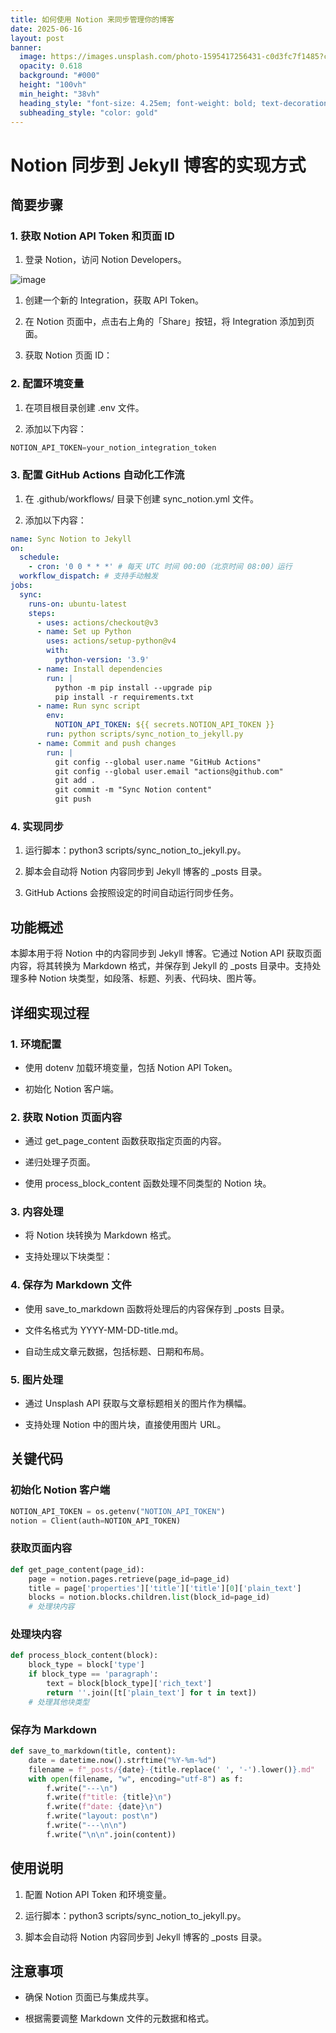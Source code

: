 ```yaml
---
title: 如何使用 Notion 来同步管理你的博客
date: 2025-06-16
layout: post
banner:
  image: https://images.unsplash.com/photo-1595417256431-c0d3fc7f1485?crop=entropy&cs=tinysrgb&fit=max&fm=jpg&ixid=M3w2OTIwMzJ8MHwxfHJhbmRvbXx8fHx8fHx8fDE3NTAwMzg4MzJ8&ixlib=rb-4.1.0&q=80&w=1080
  opacity: 0.618
  background: "#000"
  height: "100vh"
  min_height: "38vh"
  heading_style: "font-size: 4.25em; font-weight: bold; text-decoration: underline"
  subheading_style: "color: gold"
---
```


# Notion 同步到 Jekyll 博客的实现方式

## 简要步骤

### 1. 获取 Notion API Token 和页面 ID

1. 登录 Notion，访问 Notion Developers。

![image](https://prod-files-secure.s3.us-west-2.amazonaws.com/a7a0cc5a-89b9-4cda-8686-1fba0ca52f40/d19c1afe-dea5-4312-9333-786b0ba83054/image.png?X-Amz-Algorithm=AWS4-HMAC-SHA256&X-Amz-Content-Sha256=UNSIGNED-PAYLOAD&X-Amz-Credential=ASIAZI2LB466V5AKUQ6O%2F20250616%2Fus-west-2%2Fs3%2Faws4_request&X-Amz-Date=20250616T015352Z&X-Amz-Expires=3600&X-Amz-Security-Token=IQoJb3JpZ2luX2VjEGgaCXVzLXdlc3QtMiJHMEUCIDM29bbj2hanHpi5YNydGs7wm9Gi6eVsusf5D9R87cYPAiEAxSeecbYesCcrCbUHsYG4FC4noWhUMNXAJruNANumFLAq%2FwMIUBAAGgw2Mzc0MjMxODM4MDUiDPtIECj2XPDezmqzPSrcAyaNWgCJIfKCQXfAasfgOBMuZNa9Y8KjKPBqMXwqwEyHO5yqxs3fQmwtiBefKJ1g8rfzaH7pg50G9D31%2BV0dh8hrhHW76intzsLCa1VrAIqw3tvjmKG2GKvYZbZC8mWoaRn1vgCMj6QRKwIKLTgAcqLR3WVzq0htSTRCJ37ZjfPJLJnElP7B4qVjkrtS61uV8ILYPmBr7P1zcQleIjWrPbiVKeQ0PdS4G3RPzPfu%2FsqyhBMBTjLAL2Y1bD2onzFVsc8Ogw%2FGsEhfMiCbEoGYXooEfqrOXOWau%2BwmvjOpXtU0RIe4G%2F2%2B78I3%2B1Ox88Tc6AVbaWC7QXHjU004vwmAdcLHcMVDZU%2FUDgizR3BQ%2F0L5vEdb9mFl4aPdFMPiLd%2FwKMwdcDO3hl6i%2BFpSq3t%2FQgydtxqdolKgVzwL33COmPxLhTaZFupBB1dLnP0YCMmDcD%2BkioCyq23d0ggI9aXFbtTQCRjzCUshw8jWxr8dU4blDCFYIeAw6SFarspv6QAAgwFk%2BHmTAz0i532b%2F1J%2BppSgu4jBc%2FNsJ2xyDoXyvpeKMMjbSbYbDPY8KCXXIXqkvEApRNrq7%2FN7QisL27AIhtmi4MNoSrXLI7%2FqMibKYbei6HwvQoseRNQbPA6tMOuvvcIGOqUBORMWwJWEbgdkAD39Cb%2FV%2FugBtRk%2Bf9vrnLrE%2Fl2vMjlZMFDQoj3ev5SKGyvCQduOQzqVuYXttm6btS04fw%2FY4eySBoSjyD4WBZ6Bk%2Fco4R7UWR00DhTT9R%2BIOPbS517BzLBZoaPaJ3wMX%2BWPYgcEcISga17VLOqd4LHB2Qe1zQKIPRhYJo282BvdjCwWW%2FrjK9ZTQPHc%2BSlKkvvYV0q5l9cJLyBu&X-Amz-Signature=61dafe5c2ef8914fbaa2d02e8ac69afa6d61418aed0b487973257b7ad5a35b0c&X-Amz-SignedHeaders=host&x-amz-checksum-mode=ENABLED&x-id=GetObject)

1. 创建一个新的 Integration，获取 API Token。

1. 在 Notion 页面中，点击右上角的「Share」按钮，将 Integration 添加到页面。

1. 获取 Notion 页面 ID：


### 2. 配置环境变量

1. 在项目根目录创建 .env 文件。

1. 添加以下内容：

```javascript
NOTION_API_TOKEN=your_notion_integration_token
```

### 3. 配置 GitHub Actions 自动化工作流

1. 在 .github/workflows/ 目录下创建 sync_notion.yml 文件。

1. 添加以下内容：

```yaml
name: Sync Notion to Jekyll
on:
  schedule:
    - cron: '0 0 * * *' # 每天 UTC 时间 00:00（北京时间 08:00）运行
  workflow_dispatch: # 支持手动触发
jobs:
  sync:
    runs-on: ubuntu-latest
    steps:
      - uses: actions/checkout@v3
      - name: Set up Python
        uses: actions/setup-python@v4
        with:
          python-version: '3.9'
      - name: Install dependencies
        run: |
          python -m pip install --upgrade pip
          pip install -r requirements.txt
      - name: Run sync script
        env:
          NOTION_API_TOKEN: ${{ secrets.NOTION_API_TOKEN }}
        run: python scripts/sync_notion_to_jekyll.py
      - name: Commit and push changes
        run: |
          git config --global user.name "GitHub Actions"
          git config --global user.email "actions@github.com"
          git add .
          git commit -m "Sync Notion content"
          git push
```

### 4. 实现同步

1. 运行脚本：python3 scripts/sync_notion_to_jekyll.py。

1. 脚本会自动将 Notion 内容同步到 Jekyll 博客的 _posts 目录。

1. GitHub Actions 会按照设定的时间自动运行同步任务。

## 功能概述

本脚本用于将 Notion 中的内容同步到 Jekyll 博客。它通过 Notion API 获取页面内容，将其转换为 Markdown 格式，并保存到 Jekyll 的 _posts 目录中。支持处理多种 Notion 块类型，如段落、标题、列表、代码块、图片等。

## 详细实现过程

### 1. 环境配置

- 使用 dotenv 加载环境变量，包括 Notion API Token。

- 初始化 Notion 客户端。

### 2. 获取 Notion 页面内容

- 通过 get_page_content 函数获取指定页面的内容。

- 递归处理子页面。

- 使用 process_block_content 函数处理不同类型的 Notion 块。

### 3. 内容处理

- 将 Notion 块转换为 Markdown 格式。

- 支持处理以下块类型：


### 4. 保存为 Markdown 文件

- 使用 save_to_markdown 函数将处理后的内容保存到 _posts 目录。

- 文件名格式为 YYYY-MM-DD-title.md。

- 自动生成文章元数据，包括标题、日期和布局。

### 5. 图片处理

- 通过 Unsplash API 获取与文章标题相关的图片作为横幅。

- 支持处理 Notion 中的图片块，直接使用图片 URL。

## 关键代码

### 初始化 Notion 客户端

```python
NOTION_API_TOKEN = os.getenv("NOTION_API_TOKEN")
notion = Client(auth=NOTION_API_TOKEN)
```

### 获取页面内容

```python
def get_page_content(page_id):
    page = notion.pages.retrieve(page_id=page_id)
    title = page['properties']['title']['title'][0]['plain_text']
    blocks = notion.blocks.children.list(block_id=page_id)
    # 处理块内容
```

### 处理块内容

```python
def process_block_content(block):
    block_type = block['type']
    if block_type == 'paragraph':
        text = block[block_type]['rich_text']
        return ''.join([t['plain_text'] for t in text])
    # 处理其他块类型
```

### 保存为 Markdown

```python
def save_to_markdown(title, content):
    date = datetime.now().strftime("%Y-%m-%d")
    filename = f"_posts/{date}-{title.replace(' ', '-').lower()}.md"
    with open(filename, "w", encoding="utf-8") as f:
        f.write("---\n")
        f.write(f"title: {title}\n")
        f.write(f"date: {date}\n")
        f.write("layout: post\n")
        f.write("---\n\n")
        f.write("\n\n".join(content))
```

## 使用说明

1. 配置 Notion API Token 和环境变量。

1. 运行脚本：python3 scripts/sync_notion_to_jekyll.py。

1. 脚本会自动将 Notion 内容同步到 Jekyll 博客的 _posts 目录。

## 注意事项

- 确保 Notion 页面已与集成共享。

- 根据需要调整 Markdown 文件的元数据和格式。